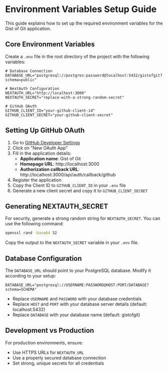 # Environment Variables Setup Guide

This guide explains how to set up the required environment variables for the Gist of Git application.

## Core Environment Variables

Create a `.env` file in the root directory of the project with the following variables:

```env
# Database Connection
DATABASE_URL="postgresql://postgres:password@localhost:5432/gistofgit?schema=public"

# NextAuth Configuration
NEXTAUTH_URL="http://localhost:3000"
NEXTAUTH_SECRET="replace-with-a-strong-random-secret"

# GitHub OAuth
GITHUB_CLIENT_ID="your-github-client-id"
GITHUB_CLIENT_SECRET="your-github-client-secret"
```

## Setting Up GitHub OAuth

1. Go to [GitHub Developer Settings](https://github.com/settings/developers)
2. Click on "New OAuth App"
3. Fill in the application details:
   - **Application name**: Gist of Git
   - **Homepage URL**: http://localhost:3000
   - **Authorization callback URL**: http://localhost:3000/api/auth/callback/github
4. Register the application
5. Copy the Client ID to `GITHUB_CLIENT_ID` in your `.env` file
6. Generate a new client secret and copy it to `GITHUB_CLIENT_SECRET`

## Generating NEXTAUTH_SECRET

For security, generate a strong random string for `NEXTAUTH_SECRET`. You can use the following command:

```bash
openssl rand -base64 32
```

Copy the output to the `NEXTAUTH_SECRET` variable in your `.env` file.

## Database Configuration

The `DATABASE_URL` should point to your PostgreSQL database. Modify it according to your setup:

```
DATABASE_URL="postgresql://USERNAME:PASSWORD@HOST:PORT/DATABASE?schema=SCHEMA"
```

- Replace `USERNAME` and `PASSWORD` with your database credentials
- Replace `HOST` and `PORT` with your database server details (default: localhost:5432)
- Replace `DATABASE` with your database name (default: gistofgit)

## Development vs Production

For production environments, ensure:

- Use HTTPS URLs for `NEXTAUTH_URL`
- Use a properly secured database connection
- Set strong, unique secrets for all credentials
